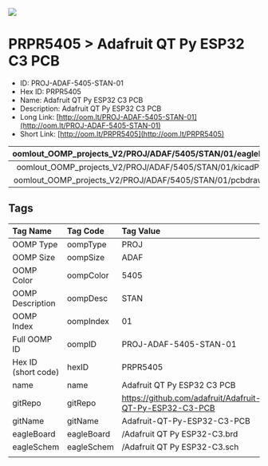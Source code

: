 


  
![][im]
# PRPR5405 > Adafruit QT Py ESP32 C3 PCB

- ID: PROJ-ADAF-5405-STAN-01
- Hex ID: PRPR5405
- Name: Adafruit QT Py ESP32 C3 PCB
- Description: Adafruit QT Py ESP32 C3 PCB
- Long Link: [http://oom.lt/PROJ-ADAF-5405-STAN-01](http://oom.lt/PROJ-ADAF-5405-STAN-01)
- Short Link: [http://oom.lt/PRPR5405](http://oom.lt/PRPR5405)
  

|oomlout_OOMP_projects_V2/PROJ/ADAF/5405/STAN/01/eagleImage.png|oomlout_OOMP_projects_V2/PROJ/ADAF/5405/STAN/01/eagleSchemImage.png|oomlout_OOMP_projects_V2/PROJ/ADAF/5405/STAN/01/kicadPcb3dFront.png|oomlout_OOMP_projects_V2/PROJ/ADAF/5405/STAN/01/kicadPcb3dBack.png|
| :---: | :---: | :---: | :---: |
|oomlout_OOMP_projects_V2/PROJ/ADAF/5405/STAN/01/kicadPcb3d.png|oomlout_OOMP_projects_V2/PROJ/ADAF/5405/STAN/01/bomBack.png|oomlout_OOMP_projects_V2/PROJ/ADAF/5405/STAN/01/bomFront.png|oomlout_OOMP_projects_V2/PROJ/ADAF/5405/STAN/01/pcbdraw.svg|
|oomlout_OOMP_projects_V2/PROJ/ADAF/5405/STAN/01/pcbdrawBack.svg||||

## Tags
  

|Tag Name|Tag Code|Tag Value|
| :--- | :--- | :--- |
|OOMP Type|oompType|PROJ|
|OOMP Size|oompSize|ADAF|
|OOMP Color|oompColor|5405|
|OOMP Description|oompDesc|STAN|
|OOMP Index|oompIndex|01|
|Full OOMP ID|oompID|PROJ-ADAF-5405-STAN-01|
|Hex ID (short code)|hexID|PRPR5405|
|name|name|Adafruit QT Py ESP32 C3 PCB|
|gitRepo|gitRepo|https://github.com/adafruit/Adafruit-QT-Py-ESP32-C3-PCB|
|gitName|gitName|Adafruit-QT-Py-ESP32-C3-PCB|
|eagleBoard|eagleBoard|/Adafruit QT Py ESP32-C3.brd|
|eagleSchem|eagleSchem|/Adafruit QT Py ESP32-C3.sch|
||||



[im]: PROJ/ADAF/5405/STAN/01/kicadPcb3d_450.png
